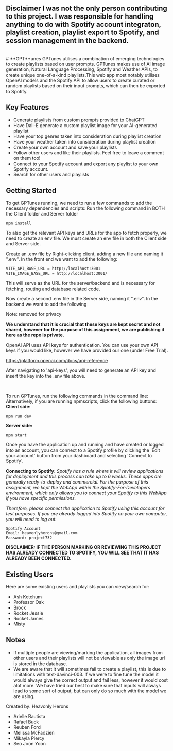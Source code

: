 ## **Disclaimer** I was not the only person contributing to this project. I was responsible for handling anything to do with Spotify account integraton, playlist creation, playlist export to Spotify, and session management in the backend. 

<br>
# **GPT**unes
GPTunes utilises a combination of emerging technologies to create playlists based on user prompts. GPTunes makes use of AI image generation, Natural Language Processing, Spotify and Weather APIs, to create unique one-of-a-kind playlists.This web app most notably utilises OpenAI models and the Spotify API to allow users to create curated or random playlists based on their input prompts, which can then be exported to Spotify. 


## Key Features
* Generate playlists from custom prompts provided to ChatGPT
* Have Dall-E generate a custom playlist image for your AI-generated playlist
* Have your top genres taken into consideration during playlist creation
* Have your weather taken into consideration during playlist creation
* Create your own account and save your playlists
* Follow other users and like their playlists. Feel free to leave a comment on them too!
* Connect to your Spotify account and export any playlist to your own Spotify account.
* Search for other users and playlists


## Getting Started
To get GPTunes running, we need to run a few commands to add the necessary dependencies and scripts:
Run the following command in BOTH the Client folder and Server folder

```npm install```

To also get the relevant API keys and URLs for the app to fetch properly, we need to create an env file. We must create an env file in both the Client side and Server side.

Create an .env file by Right-clicking client, adding a new file and naming it ".env". In the front end we want to add the following:

```sh
VITE_API_BASE_URL = http://localhost:3001
VITE_IMAGE_BASE_URL = http://localhost:3001/
```

This will serve as the URL for the server/backend and is necessary for fetching, routing and database related code.

Now create a second .env file in the Server side, naming it ".env". In the backend we want to add the following

Note: removed for privacy

**We understand that it is crucial that these keys are kept secret and not shared, however for the purpose of this assignment, we are publishing it here as the repo is private.**

OpenAI API uses API keys for authentication. You can use your own API keys if you would like, however we have provided our one (under Free Trial).

https://platform.openai.com/docs/api-reference

After navigating to 'api-keys', you will need to generate an API key and insert the key into the .env file above. 

<br>

To run GPTunes, run the following commands in the command line:
Alternatively, if you are running npmscripts, click the following buttons:
**Client side:**

```
npm run dev
```

**Server side:**

```
npm start
```

Once you have the application up and running and have created or logged into an account, you can connect to a Spotify profile by clicking the 'Edit your account' button from your dashboard and selecting 'Connect to Spotify'.


**Connecting to Spotify:** *Spotify has a rule where it will review applications for deployment and this process can take up to 6 weeks. These apps are generally ready-to-deploy and commercial. For the purpose of this assignment, we kept the WebApp within the Spotify-For-Developers environment, which only allows you to connect your Spotify to this WebApp if you have specific permissions.*

*Therefore, please connect the application to Spotify using this account for test purposes. If you are already logged into Spotify on your own computer, you will need to log out.*

  ```
  Spotify Account
  Email: heavenlyherons@gmail.com
  Password: project732
  ```
<b>DISCLAIMER: IF THE PERSON MARKING OR REVIEWING THIS PROJECT HAS ALREADY CONNECTED TO SPOTIFY, YOU WILL SEE THAT IT HAS ALREADY BEEN CONNECTED.</b>

## Existing Users
Here are some existing users and playlists you can view/search for:
* Ash Ketchum
* Professor Oak
* Brock
* Rocket Jessie
* Rocket James
* Misty




## Notes
* If multiple people are viewing/marking the application, all images from other users and their playlists will not be viewable as only the image url is stored in the database.
* We are aware that it will sometimes fail to create a playlist, this is due to limitations with text-davinci-003. If we were to fine tune the model it would always give the correct output and fail less, however it would cost alot more. We have tried our best to make sure that inputs will always lead to some sort of output, but can only do so much with the model we are using.

Created by: Heavonly Herons
- Arielle Bautista
- Rafael Buck
- Reuben Ford
- Melissa McFadzien
- Mikayla Piercy
- Seo Joon Yoon
